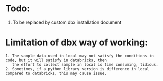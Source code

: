 # Todo:
   1. To be replaced by custom dbx installation document

# Limitation of dbx way of working:
    1. The sample data used in local may not satisfy the conditions in code, but it will satisfy in databricks, then
       the effort to collect sample in local is time consuming, tidious.
    2. Sometimes, if a python library version is difference in local compared to databricks, this may cause issue.